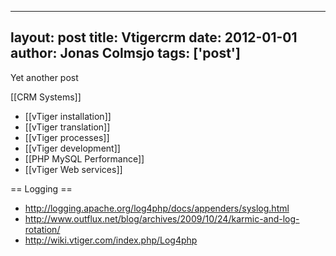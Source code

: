 
---
layout: post
title: Vtigercrm
date: 2012-01-01
author: Jonas Colmsjo
tags: ['post']
---

Yet another post





[[CRM Systems]]

* [[vTiger installation]]
* [[vTiger translation]]
* [[vTiger processes]]
* [[vTiger development]]
* [[PHP MySQL Performance]]
* [[vTiger Web services]]



== Logging ==

* http://logging.apache.org/log4php/docs/appenders/syslog.html
* http://www.outflux.net/blog/archives/2009/10/24/karmic-and-log-rotation/
* http://wiki.vtiger.com/index.php/Log4php
